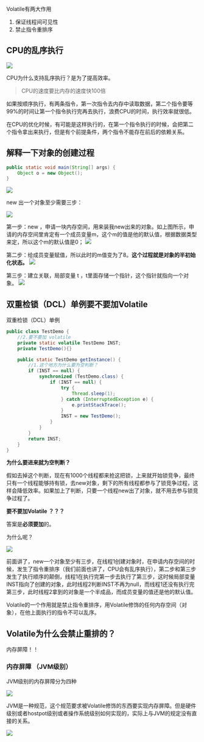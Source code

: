 Volatile有两大作用

1. 保证线程间可见性
2. 禁止指令重排序





## CPU的乱序执行  

![](https://xuemingde.com/pages/image/others/S8d07j.png)

CPU为什么支持乱序执行？是为了提高效率。

> CPU的速度要比内存的速度快100倍

如果按顺序执行，有两条指令，第一次指令去内存中读取数据，第二个指令要等99%的时间让第一个指令执行完再去执行，浪费CPU的时间，执行效率就很低。

在CPU的优化时候，有可能是这样执行的，在第一个指令执行的时候，会把第二个指令拿出来执行，但是有个前提条件，两个指令不能存在前后的依赖关系。



## 解释一下对象的创建过程  

```java
public static void main(String[] args) {
    Object o = new Object();
}
```

![](https://xuemingde.com/pages/image/others/hcd0hK.png)

new 出一个对象至少需要三步：

 ![](https://xuemingde.com/pages/image/others/xYGO2T.png)

第一步：new ，申请一块内存空间，用来装我new出来的对象。如上图所示，申请的内存空间里肯定有一个成员变量m，这个m的值是他的默认值，根据数据类型来定，所以这个m的默认值是0； ![](https://xuemingde.com/pages/image/others/mY2ArO.png)



第二步：给成员变量赋值，所以此时的m值变为了8。**这个过程就是对象的半初始化状态。** ![](https://xuemingde.com/pages/image/others/zdwTUK.png)



第三步：建立关联，局部变量 t ，t里面存储一个指针，这个指针就指向一个对象。 ![](https://xuemingde.com/pages/image/others/6rJ0tu.png)





## 双重检锁（DCL）单例要不要加Volatile



双重检锁（DCL）单例

```java
public class TestDemo {
    //2.要不要加 volatile
    private static volatile TestDemo INST;
    private TestDemo(){}

    public static TestDemo getInstance() {
        //1.这个地方为什么要为空判断？
        if (INST == null) {
            synchronized (TestDemo.class) {
                if (INST == null) {
                    try {
                        Thread.sleep(1);
                    } catch (InterruptedException e) {
                        e.printStackTrace();
                    }
                    INST = new TestDemo();
                }
            }
        }
        return INST;
    }
}
```



**为什么要进来就为空判断？**

假如去掉这个判断，现在有1000个线程都来抢这把锁，上来就开始锁竞争，最终只有一个线程能够持有锁，去new对象，剩下的所有线程都参与了锁竞争过程，这样会降低效率。如果加上了判断，只要一个线程new出了对象，就不用去参与锁竞争过程了。

**要不要加Volatile ？？？**

答案是**必须要加**的。

为什么呢？

 ![](https://xuemingde.com/pages/image/others/UF3vK1.png)



前面讲了，new一个对象至少有三步，在线程1创建对象时，在申请内存空间的时候，发生了指令重排序（我们前面也讲了，CPU会有乱序执行），第二步和第三步发生了执行顺序的颠倒，线程1在执行完第一步去执行了第三步，这时候局部变量INST指向了创建的对象，此时线程2判断INST不再为null，而线程1还没有执行完第三步，此时线程2拿到的对象是一个半成品，而成员变量的值还是他的默认值。

Volatile的一个作用就是禁止指令重排序，用Volatile修饰的任何内存空间（对象），在他上面执行的指令不可以乱序。





## Volatile为什么会禁止重排的？

内存屏障！！



### 内存屏障 （JVM级别）

JVM级别的内存屏障分为四种

 ![](https://xuemingde.com/pages/image/others/yGGBJz.png)



JVM是一种规范，这个规范要求被Volatile修饰的东西要实现内存屏障。但是硬件级别或者hostpot级别或者操作系统级别如何实现的，实际上与JVM的规定没有直接的关系。



 ![](https://xuemingde.com/pages/image/others/vSRQKY.png)







